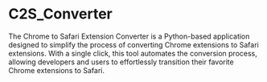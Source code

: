 # C2S_Converter
The Chrome to Safari Extension Converter is a Python-based application designed to simplify the process of converting Chrome extensions to Safari extensions. With a single click, this tool automates the conversion process, allowing developers and users to effortlessly transition their favorite Chrome extensions to Safari.
